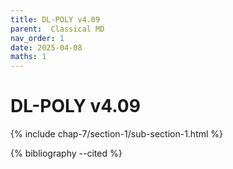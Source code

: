 ```yaml
---
title: DL-POLY v4.09
parent:  Classical MD
nav_order: 1
date: 2025-04-08
maths: 1
---
```


# DL-POLY v4.09

{% include chap-7/section-1/sub-section-1.html %}

{% bibliography --cited %}

